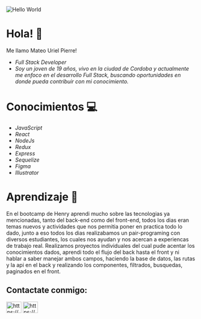 <img src = 'https://cdn-images-1.medium.com/max/2600/1*0KFB17_NGTPB0XWyc4BSgQ.jpeg' alt = 'Hello World'/>
<h1>Hola! 👋</h1>

Me llamo Mateo Uriel Pierre!
- <i> Full Stack Developer </i>
- <i>Soy un joven de 19 años, vivo en la ciudad de Cordoba y actualmente me enfoco en el desarrollo Full Stack, buscando oportunidades en donde pueda contribuir con mi conocimiento. </i> 

<h1>Conocimientos 💻</h1>

- <i> JavaScript</i>
- <i> React </i>
- <i> NodeJs </i>
- <i> Redux</i>
- <i> Express </i>
- <i> Sequelize </i>
- <i> Figma </i>
- <i> Illustrator </i>

<h1>Aprendizaje 🌱</h1>
En el bootcamp de Henry aprendi mucho sobre las tecnologias ya mencionadas, tanto del back-end como del front-end, todos los dias eran temas nuevos y actividades que nos permitia poner en practica todo lo dado, junto a eso todos los dias realizabamos un pair-programing con diversos estudiantes, los cuales nos ayudan y nos acercan a experiencas de trabajo real. Realizamos proyectos individuales del cual pude acentar los conocimientos dados, aprendi todo el flujo del back hasta el front y ni hablar a saber manejar ambos campos, haciendo la base de datos, las rutas y la api en el back y realizando los componentes, filtrados, busquedas, paginados en el front.
<h2>Contactate conmigo:</h2>
<a href="https://linkedin.com/in/mateo-pierre/" target="_blank"><img align="center" src="https://cdn.jsdelivr.net/npm/simple-icons@3.0.1/icons/linkedin.svg" alt="https://www.linkedin.com/in/mateo-pierre/" height="30" width="40" /></a>
<a href="https://mail.google.com/mail/u/0/#inbox" target="_blank"><img align="center" src="https://cdn.jsdelivr.net/npm/simple-icons@3.0.1/icons/gmail.svg" alt="https://mail.google.com/mail/u/0/#inbox" height="30" width="40" /></a>
